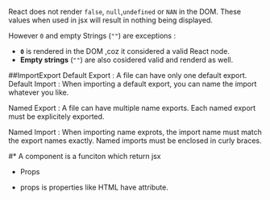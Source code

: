 React does not render `false`, `null`,`undefined` or `NAN` in the DOM. These values when used in jsx will result in nothing being displayed.

However `0` and empty Strings (`""`) are exceptions :

- **`0`** is rendered in the DOM ,coz it considered a valid React node.
- **Empty strings** (`""`) are also cosidered valid and renderd as well.

##ImportExport
Default Export : A file can have only one default export.
Default Import : When importing a default export, you can name the import whatever you like.

Named Export :
A file can have multiple name exports.
Each named export must be explicitely exported.

Named Import :
When importing name exprots, the import name must match the export names exactly.
Named imports must be enclosed in curly braces.

#\* A component is a funciton which return jsx

- Props

* props is properties like HTML have attribute.
